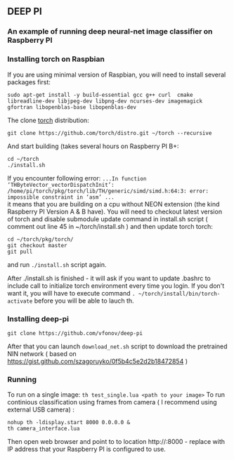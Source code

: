 ## DEEP PI

### An example of running deep neural-net image classifier on Raspberry PI


### Installing torch on Raspbian
If you are using minimal version of Raspbian, you will need to install several packages first:
```
sudo apt-get install -y build-essential gcc g++ curl  cmake libreadline-dev libjpeg-dev libpng-dev ncurses-dev imagemagick gfortran libopenblas-base libopenblas-dev
```
The clone [torch](http://torch.ch/) distribution:
```
git clone https://github.com/torch/distro.git ~/torch --recursive
```
And start building (takes several hours on Raspberry PI B+:
```
cd ~/torch
./install.sh
```
If you encounter following error: 
```...In function ‘THByteVector_vectorDispatchInit’: /home/pi/torch/pkg/torch/lib/TH/generic/simd/simd.h:64:3: error: impossible constraint in ‘asm’ ...```  
it means that you are building on a cpu without NEON extension (the kind Raspberry PI Version A & B have). You will need to checkout latest version of torch and disable submodule update command in install.sh script ( comment out line 45 in ~/torch/install.sh ) and then update torch torch:
```
cd ~/torch/pkg/torch/
git checkout master
git pull
```
and run `./install.sh` script again. 

After ./install.sh is finished - it will ask if you want to update .bashrc to include call to initialize torch environment every time you login. If you  don't want it, you will have to execute command `. ~/torch/install/bin/torch-activate` before you will be able to lauch th. 

### Installing deep-pi
```
git clone https://github.com/vfonov/deep-pi 
```
After that you can launch `download_net.sh` script to download the pretrained NIN network ( based on https://gist.github.com/szagoruyko/0f5b4c5e2d2b18472854 )



### Running 
To run on a single image: `th test_single.lua <path to your image>` 
To run continious classification using frames from camera ( I recommend using external USB camera) :
```
nohup th -ldisplay.start 8000 0.0.0.0 & 
th camera_interface.lua
```
Then open web browser and point to to location http://<your raspberry ip>:8000  - replace <your raspberry ip> with IP address that your Raspberry PI is configured to use. 
  




